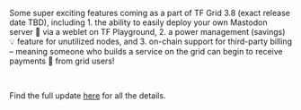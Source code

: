 Some super exciting features coming as a part of TF Grid 3.8 (exact release date TBD), including 1. the ability to easily deploy your own Mastodon server 🐘 via a weblet on TF Playground, 2. a power management (savings) 💡 feature for unutilized nodes, and 3. on-chain support for third-party billing – meaning someone who builds a service on the grid can begin to receive payments 💸 from grid users!

<br/>

Find the full update [here](https://forum.threefold.io/t/threefold-product-updates-november-2022/3517) for all the details.